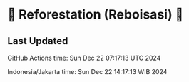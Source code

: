 
# 🌳 Reforestation (Reboisasi) 🌲

## Last Updated

GitHub Actions time: Sun Dec 22 07:17:13 UTC 2024

Indonesia/Jakarta time: Sun Dec 22 14:17:13 WIB 2024
